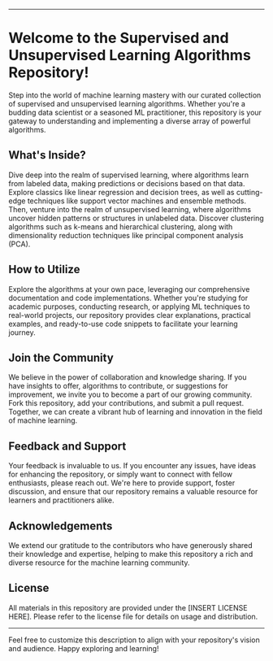 
---

# Welcome to the Supervised and Unsupervised Learning Algorithms Repository!

Step into the world of machine learning mastery with our curated collection of supervised and unsupervised learning algorithms. Whether you're a budding data scientist or a seasoned ML practitioner, this repository is your gateway to understanding and implementing a diverse array of powerful algorithms.

## What's Inside?
Dive deep into the realm of supervised learning, where algorithms learn from labeled data, making predictions or decisions based on that data. Explore classics like linear regression and decision trees, as well as cutting-edge techniques like support vector machines and ensemble methods. Then, venture into the realm of unsupervised learning, where algorithms uncover hidden patterns or structures in unlabeled data. Discover clustering algorithms such as k-means and hierarchical clustering, along with dimensionality reduction techniques like principal component analysis (PCA).

## How to Utilize
Explore the algorithms at your own pace, leveraging our comprehensive documentation and code implementations. Whether you're studying for academic purposes, conducting research, or applying ML techniques to real-world projects, our repository provides clear explanations, practical examples, and ready-to-use code snippets to facilitate your learning journey.

## Join the Community
We believe in the power of collaboration and knowledge sharing. If you have insights to offer, algorithms to contribute, or suggestions for improvement, we invite you to become a part of our growing community. Fork this repository, add your contributions, and submit a pull request. Together, we can create a vibrant hub of learning and innovation in the field of machine learning.

## Feedback and Support
Your feedback is invaluable to us. If you encounter any issues, have ideas for enhancing the repository, or simply want to connect with fellow enthusiasts, please reach out. We're here to provide support, foster discussion, and ensure that our repository remains a valuable resource for learners and practitioners alike.

## Acknowledgements
We extend our gratitude to the contributors who have generously shared their knowledge and expertise, helping to make this repository a rich and diverse resource for the machine learning community.

## License
All materials in this repository are provided under the [INSERT LICENSE HERE]. Please refer to the license file for details on usage and distribution.

---

Feel free to customize this description to align with your repository's vision and audience. Happy exploring and learning!
